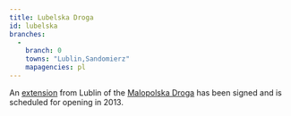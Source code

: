```yaml
---
title: Lubelska Droga
id: lubelska
branches:
  -
    branch: 0
    towns: "Lublin,Sandomierz"
    mapagencies: pl
---
```


An [extension][0] from Lublin of the [Malopolska Droga][1] has been signed and is scheduled for opening in 2013\.

[0]: http://www.camino.net.pl/lubelska
[1]: malopolska.html